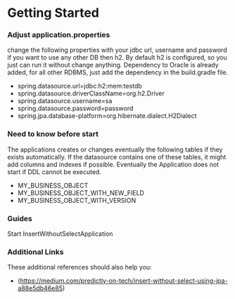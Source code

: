 # Getting Started

### Adjust application.properties
change the following properties with your jdbc url, username and password if you want to use any other DB then h2.
By default h2 is configured, so you just can run it without change anything. Dependency to Oracle is already added, for all other RDBMS, just add the dependency in the build.gradle file.

- spring.datasource.url=jdbc:h2:mem:testdb
- spring.datasource.driverClassName=org.h2.Driver
- spring.datasource.username=sa
- spring.datasource.password=password
- spring.jpa.database-platform=org.hibernate.dialect.H2Dialect



### Need to know before start
The applications creates or changes eventually the following tables if they exists automatically. If the datasource contains one of these tables, it might add columns and indexes if possible. Eventually the Application does not start if DDL cannot be executed.

- MY_BUSINESS_OBJECT
- MY_BUSINESS_OBJECT_WITH_NEW_FIELD
- MY_BUSINESS_OBJECT_WITH_VERSION

### Guides
Start InsertWithoutSelectApplication

### Additional Links
These additional references should also help you:

* (https://medium.com/predictly-on-tech/insert-without-select-using-jpa-a88e5db46e85)
